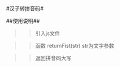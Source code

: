 
#汉子转拼音码#

##使用说明##
   
   >>引入js文件  <script src="/Public1/js/f2PY.js"></script>

   >> 函数 returnFist(str)  str为文字参数 

   >> 返回拼音码大写
   
